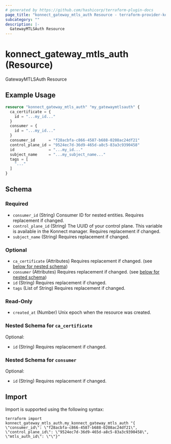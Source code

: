 ```yaml
---
# generated by https://github.com/hashicorp/terraform-plugin-docs
page_title: "konnect_gateway_mtls_auth Resource - terraform-provider-konnect"
subcategory: ""
description: |-
  GatewayMTLSAuth Resource
---
```


# konnect_gateway_mtls_auth (Resource)

GatewayMTLSAuth Resource

## Example Usage

```terraform
resource "konnect_gateway_mtls_auth" "my_gatewaymtlsauth" {
  ca_certificate = {
    id = "...my_id..."
  }
  consumer = {
    id = "...my_id..."
  }
  consumer_id      = "f28acbfa-c866-4587-b688-0208ac24df21"
  control_plane_id = "9524ec7d-36d9-465d-a8c5-83a3c9390458"
  id               = "...my_id..."
  subject_name     = "...my_subject_name..."
  tags = [
    "..."
  ]
}
```

<!-- schema generated by tfplugindocs -->
## Schema

### Required

- `consumer_id` (String) Consumer ID for nested entities. Requires replacement if changed.
- `control_plane_id` (String) The UUID of your control plane. This variable is available in the Konnect manager. Requires replacement if changed.
- `subject_name` (String) Requires replacement if changed.

### Optional

- `ca_certificate` (Attributes) Requires replacement if changed. (see [below for nested schema](#nestedatt--ca_certificate))
- `consumer` (Attributes) Requires replacement if changed. (see [below for nested schema](#nestedatt--consumer))
- `id` (String) Requires replacement if changed.
- `tags` (List of String) Requires replacement if changed.

### Read-Only

- `created_at` (Number) Unix epoch when the resource was created.

<a id="nestedatt--ca_certificate"></a>
### Nested Schema for `ca_certificate`

Optional:

- `id` (String) Requires replacement if changed.


<a id="nestedatt--consumer"></a>
### Nested Schema for `consumer`

Optional:

- `id` (String) Requires replacement if changed.

## Import

Import is supported using the following syntax:

```shell
terraform import konnect_gateway_mtls_auth.my_konnect_gateway_mtls_auth "{ \"consumer_id\": \"f28acbfa-c866-4587-b688-0208ac24df21\",  \"control_plane_id\": \"9524ec7d-36d9-465d-a8c5-83a3c9390458\",  \"mtls_auth_id\": \"\"}"
```
